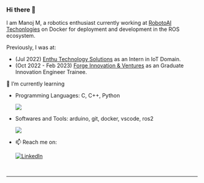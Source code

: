 ### Hi there 👋

I am Manoj M, a robotics enthusiast currently working at [RobotoAI Techonlogies](https://robotoai.com/) on Docker for deployment and development in the ROS ecosystem.

Previously, I was at:
- (Jul 2022) [Enthu Technology Solutions](https://www.enthutech.in/home) as an Intern in IoT Domain.
- (Oct 2022 - Feb 2023) [Forge Innovation & Ventures](https://www.forgeforward.in/) as an Graduate Innovation Engineer Trainee.

🌱 I’m currently learning

- Programming Languages: C, C++, Python
  <p align="left">
    <a href="https://skillicons.dev">
      <img src="https://skillicons.dev/icons?i=c,cpp,python" />
    </a>
  </p>
- Softwares and Tools: arduino, git, docker, vscode, ros2
  <p align="left">
    <a href="https://skillicons.dev">
      <img src="https://skillicons.dev/icons?i=arduino,git,docker,vscode,ros" />
    </a>
  </p>
  

- 📫 Reach me on:
  
    [![LinkedIn](https://img.shields.io/badge/LinkedIn-0077B5?style=for-the-badge&logo=linkedin&logoColor=white)](https://www.linkedin.com/in/manojm-dev/)


<br />

---


<!--
- 🔭 I’m currently working on ...
- 👯 I’m looking to collaborate on
- deploying robotic application using embedded linux
- 🤔 I’m looking for help with ...
- 💬 Ask me about ...
 ...
- ⚡ Fun fact: ...
-->
